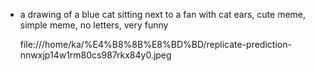 * a drawing of a blue cat sitting next to a fan with cat ears, cute meme, simple meme, no letters, very funny

  file:///home/ka/%E4%B8%8B%E8%BD%BD/replicate-prediction-nnwxjp14w1rm80cs987rkx84y0.jpeg
